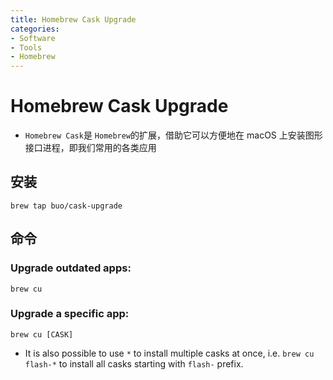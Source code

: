 ```yaml
---
title: Homebrew Cask Upgrade
categories:
- Software
- Tools
- Homebrew
---
```

# Homebrew Cask Upgrade

- `Homebrew Cask`是 `Homebrew`的扩展，借助它可以方便地在 macOS 上安装图形接口进程，即我们常用的各类应用

## 安装

```shell
brew tap buo/cask-upgrade
```

## 命令

### Upgrade outdated apps:

```
brew cu
```

### Upgrade a specific app:

```
brew cu [CASK]
```

- It is also possible to use `*` to install multiple casks at once, i.e. `brew cu flash-*` to install all casks starting with `flash-` prefix.
